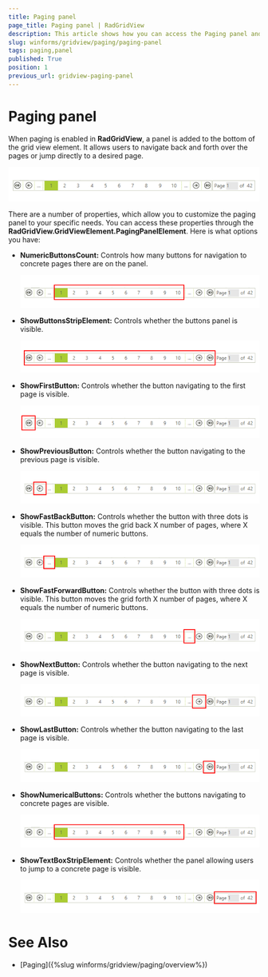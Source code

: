 ```yaml
---
title: Paging panel
page_title: Paging panel | RadGridView
description: This article shows how you can access the Paging panel and set the properties that control the buttons configuration.
slug: winforms/gridview/paging/paging-panel
tags: paging,panel
published: True
position: 1
previous_url: gridview-paging-panel
---
```


# Paging panel

When paging is enabled in __RadGridView__, a panel is added to the bottom of the grid view element. It allows users to navigate back and forth over the pages or jump directly to a desired page.

![gridview-paging-panel 001](images/gridview-paging-panel001.png)

There are a number of properties, which allow you to customize the paging panel to your specific needs. You can access these properties through the __RadGridView.GridViewElement.PagingPanelElement__. Here is what options you have:

* __NumericButtonsCount:__ Controls how many buttons for navigation to concrete pages there are on the panel.

    ![gridview-paging-panel 002](images/gridview-paging-panel002.png)

* __ShowButtonsStripElement:__ Controls whether the buttons panel is visible.

    ![gridview-paging-panel 003](images/gridview-paging-panel003.png)

* __ShowFirstButton:__ Controls whether the button navigating to the first page is visible.

    ![gridview-paging-panel 006](images/gridview-paging-panel006.png)

* __ShowPreviousButton:__ Controls whether the button navigating to the previous page is visible.

    ![gridview-paging-panel 009](images/gridview-paging-panel009.png)

* __ShowFastBackButton:__ Controls whether the button with three dots is visible. This button moves the grid back X number of pages, where X equals the number of numeric buttons.

    ![gridview-paging-panel 004](images/gridview-paging-panel004.png)

* __ShowFastForwardButton:__ Controls whether the button with three dots is visible. This button moves the grid forth X number of pages, where X equals the number of numeric buttons.

    ![gridview-paging-panel 005](images/gridview-paging-panel005.png)

* __ShowNextButton:__  Controls whether the button navigating to the next page is visible.

    ![gridview-paging-panel 008](images/gridview-paging-panel008.png)

* __ShowLastButton:__ Controls whether the button navigating to the last page is visible.
 
    ![gridview-paging-panel 007](images/gridview-paging-panel007.png)

* __ShowNumericalButtons:__ Controls whether the buttons navigating to concrete pages are visible.

    ![gridview-paging-panel 002](images/gridview-paging-panel002.png)

* __ShowTextBoxStripElement:__ Controls whether the panel allowing users to jump to a concrete page is visible.

    ![gridview-paging-panel 010](images/gridview-paging-panel010.png)


# See Also
* [Paging]({%slug winforms/gridview/paging/overview%})

